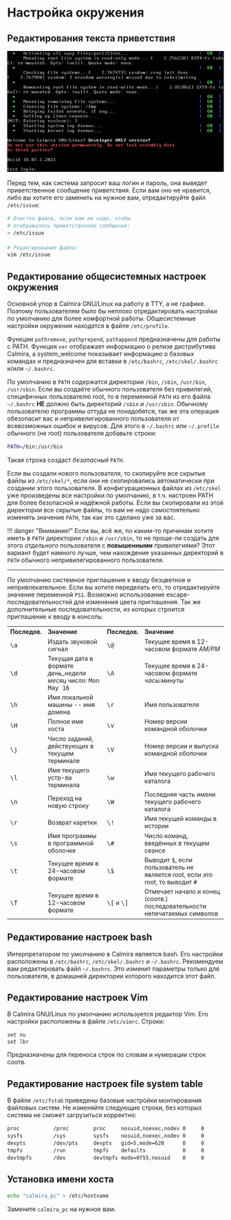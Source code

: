 # Настройка окружения

## Редактирования текста приветствия

![issue](pic/issue.png)

Перед тем, как система запросит ваш логин и пароль, она выведет приветственное сообщение приветствия. Если вам оно не нравится, либо вы хотите его заменить на нужное вам, отредактируйте файл `/etc/issue`:

```bash
# Очистка файла, если вам не надо, чтобы
# отображалось приветственное сообщение:
> /etc/issue

# Редактирование файла:
vim /etc/issue
```

## Редактирование общесистемных настроек окружения

Основной упор в Calmira GNU/Linux на работу в TTY, а не графике. Поэтому пользователям было бы неплохо отредактировать настройки по умолчанию для более комфортной работы. Общесистемные настройки окружения находятся в файле `/etc/profile`.

Функции `pathremove`, `pathprepend`, `pathappend` предназначены для работы с PATH. Функция `ver` отображает информацию о релизе дистрибутива Calmira, а system_welcome показывает информацию о базовых командах и предназначен для вставки в `/etc/bashrc`, `/etc/skel/.bashrc` и/или `~/.bashrc`.

По умолчанию в `PATH` содержатся директории `/bin`, `/sbin`, `/usr/bin`, `/usr/sbin`. Если вы создаёте обычного пользователя без привилегий, специфичных пользователю root, то в переменной `PATH` из его файла `~/.bashrc` **НЕ** должно быть директорий `/sbin` и `/usr/sbin`. Обычному пользователю программы оттуда не понадобятся, так же эта операция обезопасит вас и непривелигированного пользователя от всевозможных ошибок и вирусов. Для этого в `~/.bashrc` или `~/.profile` обычного (не root) пользователя добавьте строки:

```bash title="~/.bashrc или ~/.profile"
PATH=/bin:/usr/bin
```

Такая строка создаст *безопасный* `PATH`.

Если вы создали нового пользователя, то скопируйте все скрытые файлы из `/etc/skel/*`, если они не скопировались автоматически при создании этого пользователя. В конфигурационных файлах из `/etc/skel` уже произведены все настройки по умолчанию, в т.ч. настроен PATH для более безопасной и надёжной работы. Если вы скопировали из этой директории все скрытые файлы, то вам не надо самостоятельно изменять значение `PATH`, так как это сделано уже за вас.

!!! danger "Внимание!"
    Если вы, всё же, по каким-то причинам хотите иметь в `PATH` директории `/sbin` и `/usr/sbin`, то не проще-ли создать для этого *отдельного* пользователя с **повышенными** привилегиями? Этот вариант будет намного лучше, чем нахождение указанных директорий в `PATH` обычного непривилегированного пользователя.

***

По умолчанию системное приглашение к вводу безцветное и непривлекательное. Если вы хотите переделать его, то отредактируйте значение переменной `PS1`. Возможно использование escape-последовательностей для изменения цвета приглашения. Так же дополнительные последовательности, из которых строится приглашение к вводу в консоль:

<table>
  <tr>
    <th align="left">Последов.</th>
    <th align="left">Значение</th>
    <th align="left">Последов.</th>
    <th align="left">Значение</th>
  </tr>
  <tr>
    <td><tt>\a</tt></td>
    <td>Издать звуковой сигнал</td>
    <td><tt>\@</tt></td>
    <td>Текущее время в 12-часовом формате <em>AM/PM</em></td>
  </tr>
  <tr>
    <td><tt>\d</tt></td>
    <td>Текущая дата в формате <em>день_недели месяц число</em>: <tt>Mon May 16</tt></td>
    <td><tt>\A</tt></td>
    <td>Текущее время в 24-часовом формате <em>часы:минуты</em></td>
  </tr>
  <tr>
  	<td><tt>\h</tt></td>
  	<td>Имя локальной машины -- имя домена</td>
  	<td><tt>\r</tt></td>
  	<td>Имя пользователя</td>
  </tr>
  <tr>
  	<td><tt>\H</tt></td>
  	<td>Полное имя хоста</td>
  	<td><tt>\v</tt></td>
  	<td>Номер версии командной оболочки</td>
  </tr>
  <tr>
  	<td><tt>\j</tt></td>
  	<td>Число заданий, действующих в текущем терминале</td>
  	<td><tt>\V</tt></td>
  	<td>Номер версии и выпуска командной оболочки</td>
  </tr>
  <tr>
  	<td><tt>\l</tt></td>
  	<td>Имя текущего устр-ва терминала</td>
  	<td><tt>\w</tt></td>
  	<td>Имя текущего рабочего каталога</td>
  </tr>
  <tr>
  	<td><tt>\n</tt></td>
  	<td>Переход на новую строку</td>
  	<td><tt>\W</tt></td>
  	<td>Последняя часть имени текущего рабочего каталога</td>
  </tr>
  <tr>
  	<td><tt>\r</tt></td>
  	<td>Возврат каретки</td>
  	<td><tt>\!</tt></td>
  	<td>Имя текущей команды в истории</td>
  </tr>
  <tr>
  	<td><tt>\s</tt></td>
  	<td>Имя программы в программной оболочке</td>
  	<td><tt>\#</tt></td>
  	<td>Число команд, введённых в текущем сеансе</td>
  </tr>
  	<td><tt>\t</tt></td>
  	<td>Текущее время в 24-часовом формате</td>
  	<td><tt>\$</tt></td>
  	<td>Выводит <tt>$</tt>, если пользователь не является root, если это root, то выводит <tt>#</tt></td>
  </tr>
  <tr>
  	<td><tt>\T</tt></td>
  	<td>Текущее время в 12-часовом формате</td>
  	<td><tt>\[</tt> и <tt>\]</tt></td>
  	<td>Отмечает начало и конец (соотв.) последовательности непечатаемых символов</td>
  </tr>
</table>

## Редактирование настроек bash

Интерпретатором по умолчанию в Calmira является bash. Его настройки расположены в `/etc/bashrc`, `/etc/skel/.bashrc` и `~/.bashrc`. Рекомендуем вам редактировать файл `~/.bashrc`. Это изменит параметры только для пользователя, в домашней директории которого находится этот файл.

## Редактирование настроек Vim

В Calmira GNU/Linux по умолчанию используется редактор Vim. Его настройки расположены в файле `/etc/vimrc`. Строки:

```vimscript title="/etc/vimrc"
set nu
set lbr
```

Предназначены для переноса строк по словам и нумерации строк соотв.

## Редактирование настроек file system table

В файле `/etc/fstab` приведены базовые настройки монтирования файловых систем. Не изменяйте следующие строки, без которых система не сможет загрузиться корректно:

```bash title="/etc/fstab"
proc           /proc        proc     nosuid,noexec,nodev 0     0
sysfs          /sys         sysfs    nosuid,noexec,nodev 0     0
devpts         /dev/pts     devpts   gid=5,mode=620      0     0
tmpfs          /run         tmpfs    defaults            0     0
devtmpfs       /dev         devtmpfs mode=0755,nosuid    0     0
```

## Установка имени хоста

```bash
echo "calmira_pc" > /etc/hostname
```

Замените `calmira_pc` на нужное вам.